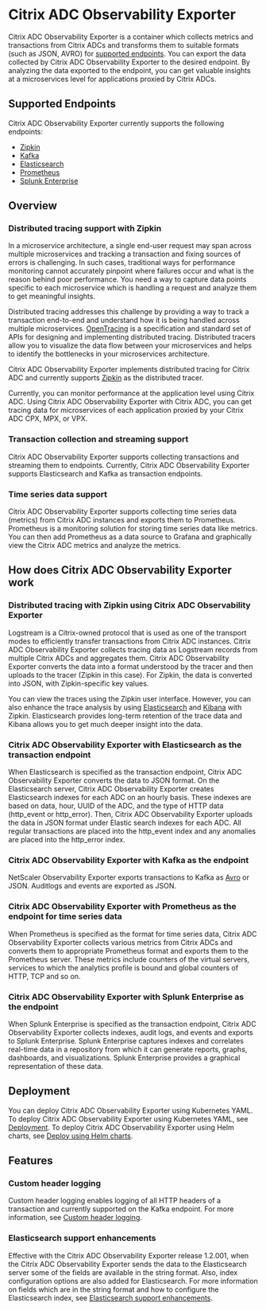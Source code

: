 # Citrix ADC Observability Exporter

 Citrix ADC Observability Exporter is a container which collects metrics and transactions from Citrix ADCs and transforms them to suitable formats (such as JSON, AVRO) for [supported endpoints](#Supported-Endpoints). You can export the data collected by Citrix ADC Observability Exporter to the desired endpoint. By analyzing the data exported to the endpoint, you can get valuable insights at a microservices level for applications proxied by Citrix ADCs.

## Supported Endpoints

 Citrix ADC Observability Exporter currently supports the following endpoints:

 - [Zipkin](https://zipkin.io/)
 - [Kafka](https://kafka.apache.org/)
 - [Elasticsearch](https://www.elastic.co/products/elasticsearch)
 - [Prometheus](https://prometheus.io/docs/introduction/overview/)
 - [Splunk Enterprise](https://www.splunk.com/en_us/software/splunk-enterprise.html)

## Overview

### Distributed tracing support with Zipkin

In a microservice architecture, a single end-user request may span across multiple microservices and tracking a transaction and fixing sources of errors is challenging. In such cases, traditional ways for performance monitoring cannot accurately pinpoint where failures occur and what is the reason behind poor performance. You need a way to capture data points specific to each microservice which is handling a request and analyze them to get meaningful insights.

Distributed tracing addresses this challenge by providing a way to track a transaction end-to-end and understand how it is being handled across multiple microservices. [OpenTracing](https://opentracing.io/) is a specification and standard set of APIs for designing and implementing distributed tracing. Distributed tracers allow you to visualize the data flow between your microservices and helps to identify the bottlenecks in your microservices architecture.

Citrix ADC Observability Exporter implements distributed tracing for Citrix ADC and currently supports [Zipkin](https://zipkin.io/) as the distributed tracer.

Currently, you can monitor performance at the application level using Citrix ADC. Using Citrix ADC Observability Exporter with Citrix ADC, you can get tracing data for microservices of each application proxied by your Citrix ADC CPX, MPX, or VPX.

### Transaction collection and streaming support

Citrix ADC Observability Exporter supports collecting transactions and streaming them to endpoints. Currently, Citrix ADC Observability Exporter supports Elasticsearch and Kafka as transaction endpoints.

### Time series data support

Citrix ADC Observability Exporter supports collecting time series data (metrics) from Citrix ADC instances and exports them to Prometheus. Prometheus is a monitoring solution for storing time series data like metrics. You can then add Prometheus as a data source to Grafana and graphically view the Citrix ADC metrics and analyze the metrics.

## How does Citrix ADC Observability Exporter work

### Distributed tracing with Zipkin using Citrix ADC Observability Exporter

Logstream is a Citrix-owned protocol that is used as one of the transport modes to efficiently transfer transactions from Citrix ADC instances. Citrix ADC Observability Exporter collects tracing data as Logstream records from multiple Citrix ADCs and aggregates them. Citrix ADC Observability Exporter converts the data into a format understood by the tracer and then uploads to the tracer (Zipkin in this case). For Zipkin, the data is converted into JSON, with Zipkin-specific key values.

You can view the traces using the Zipkin user interface. However, you can also enhance the trace analysis by using [Elasticsearch](https://www.elastic.co/products/elasticsearch) and [Kibana](https://www.elastic.co/products/kibana) with Zipkin. Elasticsearch provides long-term retention of the trace data and Kibana allows you to get much deeper insight into the data.

### Citrix ADC Observability Exporter with Elasticsearch as the transaction endpoint

When Elasticsearch is specified as the transaction endpoint, Citrix ADC Observability Exporter converts the data to JSON format. On the Elasticsearch server, Citrix ADC Observability Exporter creates Elasticsearch indexes for each ADC on an hourly basis. These indexes are based on data, hour, UUID of the ADC, and the type of HTTP data (http_event or http_error). Then, Citrix ADC Observability Exporter uploads the data in JSON format under Elastic search indexes for each ADC. All regular transactions are placed into the http_event index and any anomalies are placed into the http_error index.  

### Citrix ADC Observability Exporter with Kafka as the endpoint

NetScaler Observability Exporter exports transactions to Kafka as [Avro](http://avro.apache.org/docs/current/Avro) or JSON. Auditlogs and events are exported as JSON.

### Citrix ADC Observability Exporter with Prometheus as the endpoint for time series data

When Prometheus is specified as the format for time series data, Citrix ADC Observability Exporter collects various metrics from Citrix ADCs and converts them to appropriate Prometheus format and exports them to the Prometheus server. These metrics include counters of the virtual servers, services to which the analytics profile is bound and global counters of HTTP, TCP and so on.

### Citrix ADC Observability Exporter with Splunk Enterprise as the endpoint

When Splunk Enterprise is specified as the transaction endpoint, Citrix ADC Observability Exporter collects indexes, audit logs, and events and exports to Splunk Enterprise. Splunk Enterprise captures indexes and correlates real-time data in a repository from which it can generate reports, graphs, dashboards, and visualizations. Splunk Enterprise provides a graphical representation of these data.

## Deployment

You can deploy Citrix ADC Observability Exporter using Kubernetes YAML. To deploy Citrix ADC Observability Exporter using Kubernetes YAML, see [Deployment](deploy-coe.md). To deploy Citrix ADC Observability Exporter using Helm charts, see [Deploy using Helm charts](https://github.com/citrix/citrix-helm-charts/tree/master/citrix-observability-exporter).

## Features

### Custom header logging

Custom header logging enables logging of all HTTP headers of a transaction and currently supported on the Kafka endpoint.
For more information, see [Custom header logging](https://github.com/citrix/citrix-observability-exporter/tree/master/custom-header).

### Elasticsearch support enhancements

Effective with the Citrix ADC Observability Exporter release 1.2.001, when the Citrix ADC Observability Exporter sends the data to the Elasticsearch server some of the fields are available in the string format. Also, index configuration options are also added for Elasticsearch. For more information on fields which are in the string format and how to configure the Elasticsearch index, see [Elasticsearch support enhancements](https://github.com/citrix/citrix-observability-exporter/blob/master/es-enhancements/README.md).